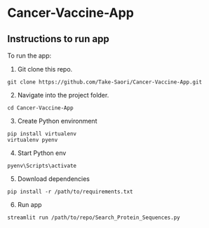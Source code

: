 # Cancer-Vaccine-App

## Instructions to run app

To run the app:
1. Git clone this repo.
```
git clone https://github.com/Take-Saori/Cancer-Vaccine-App.git
```
2. Navigate into the project folder.
```
cd Cancer-Vaccine-App
```
3. Create Python environment 
```
pip install virtualenv
virtualenv pyenv
```
4. Start Python env
```
pyenv\Scripts\activate
```
5. Download dependencies
```
pip install -r /path/to/requirements.txt
```
6. Run app
```
streamlit run /path/to/repo/Search_Protein_Sequences.py
```
